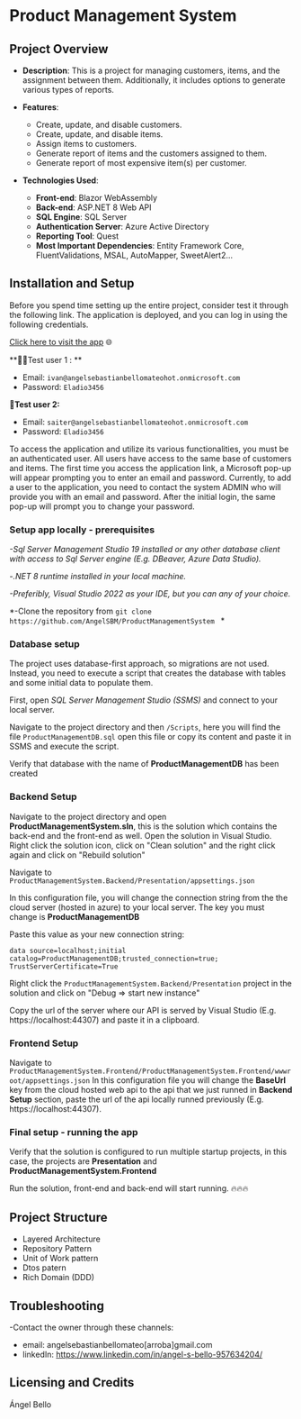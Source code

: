 # Product Management System

## Project Overview
- **Description**: This is a project for managing customers, items, and the assignment between them. Additionally, it includes options to generate various types of reports.

- **Features**:
  - Create, update, and disable customers.
  - Create, update, and disable items.
  - Assign items to customers.
  - Generate report of items and the customers assigned to them.
  - Generate report of most expensive item(s) per customer.

- **Technologies Used**:
  - **Front-end**: Blazor WebAssembly
  - **Back-end**: ASP.NET 8 Web API
  - **SQL Engine**: SQL Server
  - **Authentication Server**: Azure Active Directory
  - **Reporting Tool**: Quest
  - **Most Important Dependencies**: Entity Framework Core, FluentValidations, MSAL, AutoMapper, SweetAlert2...


## Installation and Setup
Before you spend time setting up the entire project, consider test it  through the following link. The application is deployed, and you can log in using the following credentials.

[Click here to visit the app](http://productmanagementfrontend.azurewebsites.net) 🌐

**👨‍🦲Test user 1 : **
- Email: `ivan@angelsebastianbellomateohot.onmicrosoft.com`
- Password: `Eladio3456`

**🧔Test user 2:** 
- Email: `saiter@angelsebastianbellomateohot.onmicrosoft.com`
- Password: `Eladio3456`

To access the application and utilize its various functionalities, you must be an authenticated user. All users have access to the same base of customers and items. The first time you access the application link, a Microsoft pop-up will appear prompting you to enter an email and password. Currently, to add a user to the application, you need to contact the system ADMIN who will provide you with an email and password. After the initial login, the same pop-up will prompt you to change your password.


### Setup app locally - prerequisites 


*-Sql Server Management Studio 19 installed or any other database client with access to Sql Server engine (E.g. DBeaver, Azure Data Studio).*

*-.NET 8 runtime installed in your local machine.*

*-Preferibly, Visual Studio 2022 as your IDE, but you can any of your choice.*

*-Clone the repository from `git clone  https://github.com/AngelSBM/ProductManagementSystem `  *

### Database setup
The project uses database-first approach, so migrations are not used. Instead, you need to execute a script that creates the database with tables and some initial data to populate them.

First, open *SQL Server Management Studio (SSMS)* and connect to your local server. 

Navigate to the project directory and then `/Scripts`, here you will find the file `ProductManagementDB.sql` open this file or copy its content and paste it in SSMS and execute the script.

Verify that database with the name of **ProductManagementDB** has been created

### Backend Setup
Navigate to the project directory and open **ProductManagementSystem.sln**, this is the solution which contains the back-end and the front-end as well. Open the solution in Visual Studio. Right click the solution icon, click on "Clean solution" and the right click again and click on "Rebuild solution"

Navigate to `ProductManagementSystem.Backend/Presentation/appsettings.json`

In this configuration file, you will change the connection string from the the cloud server (hosted in azure) to your local server. The key you must change is **ProductManagementDB**

Paste this value as your new connection string: 

`data source=localhost;initial catalog=ProductManagementDB;trusted_connection=true; TrustServerCertificate=True`

Right click the `ProductManagementSystem.Backend/Presentation`  project in the solution and click on "Debug => start new instance"

Copy the url of the server where our API is served by Visual Studio (E.g. https://localhost:44307) and paste it in a clipboard.

### Frontend Setup

Navigate to `
ProductManagementSystem.Frontend/ProductManagementSystem.Frontend/wwwroot/appsettings.json
`
In this configuration file you will change the **BaseUrl** key from the cloud hosted web api to the api that we just runned in **Backend Setup** section, paste the url of the api locally runned previously  (E.g. https://localhost:44307).

### Final setup - running the app
Verify that the solution is configured to run multiple startup projects, in this case, the projects are **Presentation** and **ProductManagementSystem.Frontend**

Run the solution, front-end and back-end will start running. 🔥🔥🔥

## Project Structure
- Layered Architecture
- Repository Pattern
- Unit of Work pattern
- Dtos patern
- Rich Domain (DDD)


## Troubleshooting
-Contact the owner through these channels:
- email: angelsebastianbellomateo[arroba]gmail.com
- linkedIn: https://www.linkedin.com/in/angel-s-bello-957634204/

## Licensing and Credits
Ángel Bello 
